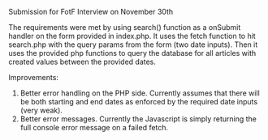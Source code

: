 Submission for FotF Interview on November 30th

The requirements were met by using search() function as a onSubmit handler on the form provided in index.php. It uses the fetch function to hit search.php with the query params from the form (two date inputs). Then it uses the provided php functions to query the database for all articles with created values between the provided dates. 

Improvements:
1) Better error handling on the PHP side. Currently assumes that there will be both starting and end dates as enforced by the required date inputs (very weak). 
2) Better error messages. Currently the Javascript is simply returning the full console error message on a failed fetch.

